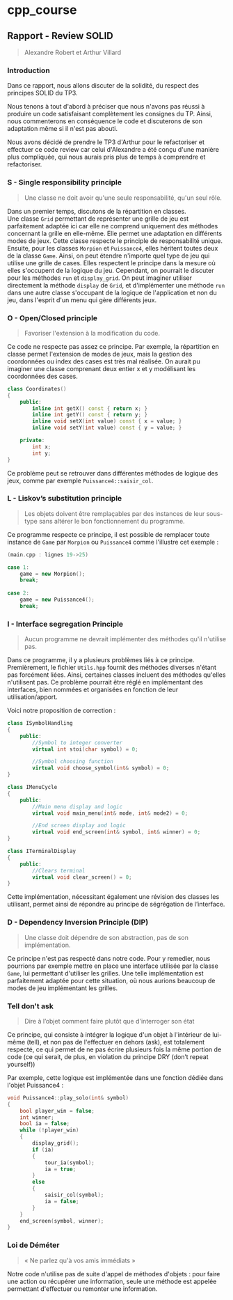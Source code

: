 # cpp_course

## Rapport - Review SOLID

> Alexandre Robert et Arthur Villard

### Introduction

Dans ce rapport, nous allons discuter de la solidité, du respect des principes SOLID du TP3.

Nous tenons à tout d'abord à préciser que nous n'avons pas réussi à produire un code satisfaisant complètement les consignes du TP. Ainsi, nous commenterons en conséquence le code et discuterons de son adaptation même si il n'est pas abouti.

Nous avons décidé de prendre le TP3 d'Arthur pour le refactoriser et effectuer ce code review car celui d'Alexandre a été conçu d'une manière plus compliquée, qui nous aurais pris plus de temps à comprendre et refactoriser.

### S - Single responsibility principle

> Une classe ne doit avoir qu'une seule responsabilité, qu'un seul rôle.

Dans un premier temps, discutons de la répartition en classes.  
Une classe ```Grid``` permettant de représenter une grille de jeu est parfaitement adaptée ici car elle ne comprend uniquement des méthodes concernant la grille en elle-même. Elle permet une adaptation en différents modes de jeux. Cette classe respecte le principle de responsabilité unique.  
Ensuite, pour les classes ```Morpion``` et ```Puissance4```, elles héritent toutes deux de la classe ```Game```. Ainsi, on peut étendre n'importe quel type de jeu qui utilise une grille de cases. Elles respectent le principe dans la mesure où elles s'occupent de la logique du jeu. Cependant, on pourrait le discuter pour les méthodes ```run``` et ```display_grid```. On peut imaginer utiliser directement la méthode ```display``` de ```Grid```, et d'implémenter une méthode ```run``` dans une autre classe s'occupant de la logique de l'application et non du jeu, dans l'esprit d'un menu qui gère différents jeux.  

### O - Open/Closed principle

> Favoriser l'extension à la modification du code.

Ce code ne respecte pas assez ce principe. Par exemple, la répartition en classe permet l'extension de modes de jeux, mais la gestion des coordonnées ou index des cases est très mal réalisée. On aurait pu imaginer une classe comprenant deux entier x et y modélisant les coordonnées des cases. 

```cpp
class Coordinates()
{
	public:
		inline int getX() const { return x; }
		inline int getY() const { return y; }
		inline void setX(int value) const { x = value; }
		inline void setY(int value) const { y = value; }

	private:
		int x;
		int y;
}
```

Ce problème peut se retrouver dans différentes méthodes de logique des jeux, comme par exemple ```Puissance4::saisir_col```.  

### L - Liskov’s substitution principle

> Les objets doivent être remplaçables par des instances de leur sous-type sans altérer le bon fonctionnement du programme.

Ce programme respecte ce principe, il est possible de remplacer toute instance de ```Game``` par ```Morpion``` ou ```Puissance4``` comme l'illustre cet exemple :

```cpp
(main.cpp : lignes 19->25)

case 1:
	game = new Morpion();
	break;
			
case 2:
	game = new Puissance4();
	break;
```

### I - Interface segregation Principle

> Aucun programme ne devrait implémenter des méthodes qu'il n'utilise pas.

Dans ce programme, il y a plusieurs problèmes liés à ce principe. Premièrement, le fichier ```Utils.hpp``` fournit des méthodes diverses n'étant pas forcément liées. Ainsi, certaines classes incluent des méthodes qu'elles n'utilisent pas. Ce problème pourrait être réglé en implémentant des interfaces, bien nommées et organisées en fonction de leur utilisation/apport.

Voici notre proposition de correction :

```cpp
class ISymbolHandling
{
	public:
		//Symbol to integer converter
		virtual int stoi(char symbol) = 0;

		//Symbol choosing function
		virtual void choose_symbol(int& symbol) = 0;
}

class IMenuCycle
{
	public:
		//Main menu display and logic
		virtual void main_menu(int& mode, int& mode2) = 0;

		//End screen display and logic
		virtual void end_screen(int& symbol, int& winner) = 0;
}

class ITerminalDisplay
{
	public:
		//Clears terminal
		virtual void clear_screen() = 0;
}
```

Cette implémentation, nécessitant également une révision des classes les utilisant, permet ainsi de répondre au principe de ségrégation de l’interface.

### D - Dependency Inversion Principle (DIP)

> Une classe doit dépendre de son abstraction, pas de son implémentation.

Ce principe n'est pas respecté dans notre code. Pour y remedier, nous pourrions par exemple mettre en place une interface utilisée par la classe ```Game```, lui permettant d'utiliser les grilles. Une telle implémentation est parfaitement adaptée pour cette situation, où nous aurions beaucoup de modes de jeu implémentant les grilles.

### Tell don't ask

> Dire à l’objet comment faire plutôt que d'interroger son état

Ce principe, qui consiste à intégrer la logique d'un objet à l'intérieur de lui-même (tell), et non pas de l'effectuer en dehors (ask), est totalement respecté, ce qui permet de ne pas écrire plusieurs fois la même portion de code (ce qui serait, de plus, en violation du principe DRY (don’t repeat yourself))

Par exemple, cette logique est implémentée dans une fonction dédiée dans l'objet Puissance4 : 

```cpp
void Puissance4::play_solo(int& symbol)
{
	bool player_win = false;
	int winner;
	bool ia = false;
	while (!player_win)
	{
		display_grid();
		if (ia)
		{
			tour_ia(symbol);
			ia = true;
		}
		else
		{
			saisir_col(symbol);
			ia = false;
		}
	}
	end_screen(symbol, winner);
}
```

### Loi de Déméter

> « Ne parlez qu'à vos amis immédiats »

Notre code n'utilise pas de suite d'appel de méthodes d'objets : pour faire une action ou récupérer une information, seule une méthode est appelée permettant d'effectuer ou remonter une information.
